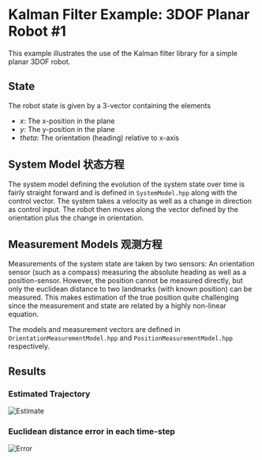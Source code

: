 # Kalman Filter Example: 3DOF Planar Robot #1

This example illustrates the use of the Kalman filter library for a simple planar 3DOF robot.

## State
The robot state is given by a 3-vector containing the elements

* _x_: The x-position in the plane
* _y_: The y-position in the plane
* _theta_: The orientation (heading) relative to x-axis

## System Model 状态方程
The system model defining the evolution of the system state over time is fairly straight forward and is defined in `SystemModel.hpp` along with the control vector.
The system takes a velocity as well as a change in direction as control input. The robot then moves along the vector defined by the orientation plus the change in orientation.

## Measurement Models 观测方程
Measurements of the system state are taken by two sensors: An orientation sensor (such as a compass) measuring the absolute heading as well as a position-sensor.
However, the position cannot be measured directly, but only the euclidean distance to two landmarks (with known position) can be measured.
This makes estimation of the true position quite challenging since the measurement and state are related by a highly non-linear equation.

The models and measurement vectors are defined in `OrientationMeasurementModel.hpp` and `PositionMeasurementModel.hpp` respectively.

## Results
### Estimated Trajectory
![Estimate](estimate.png)

### Euclidean distance error in each time-step
![Error](error.png)
